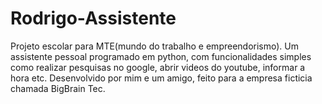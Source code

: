 # Rodrigo-Assistente
Projeto escolar para MTE(mundo do trabalho e empreendorismo).
Um assistente pessoal programado em python, com funcionalidades simples como realizar pesquisas no google, abrir videos do youtube, informar a hora etc.
Desenvolvido por mim e um amigo, feito para a empresa ficticia chamada BigBrain Tec. 
